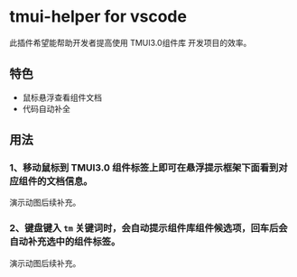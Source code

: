 # tmui-helper for vscode
此插件希望能帮助开发者提高使用 TMUI3.0组件库 开发项目的效率。

## 特色
  + 鼠标悬浮查看组件文档
  + 代码自动补全

## 用法
### 1、移动鼠标到 TMUI3.0 组件标签上即可在悬浮提示框架下面看到对应组件的文档信息。
演示动图后续补充。

### 2、键盘键入 `tm` 关键词时，会自动提示组件库组件候选项，回车后会自动补充选中的组件标签。
演示动图后续补充。
